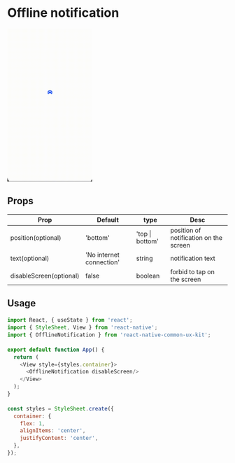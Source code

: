 # Offline notification

<img src="./offline-notification.gif" height="350" >


## Props

| Prop                        | Default | type     | Desc                                                                                                               |
| --------------------------- | ------- | -------- | ------------------------------------------------------------------------------------------------------------------ |
| position(optional) |  'bottom'  | 'top \| bottom' | position of notification on the screen  |
| text(optional) | 'No internet connection' | string  | notification text |
| disableScreen(optional) | false | boolean | forbid to tap on the screen

## Usage

```javascript
import React, { useState } from 'react';
import { StyleSheet, View } from 'react-native';
import { OfflineNotification } from 'react-native-common-ux-kit';

export default function App() {
  return (
    <View style={styles.container}>
      <OfflineNotification disableScreen/>
    </View>
  );
}

const styles = StyleSheet.create({
  container: {
    flex: 1,
    alignItems: 'center',
    justifyContent: 'center',
  },
});
```
